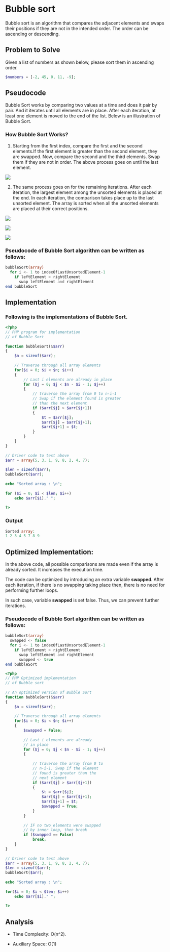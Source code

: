 # Bubble sort

Bubble sort is an algorithm that compares the adjacent elements and swaps their positions if they are not in the intended order. The order can be ascending or descending.

## Problem to Solve

Given a list of numbers as shown below, please sort them in ascending order.
```php
$numbers = [-2, 45, 0, 11, -9];
```

## Pseudocode

Bubble Sort works by comparing two values at a time and does it pair by pair. And it iterates until all elements are in place. 
After each iteration, at least one element is moved to the end of the list. Below is an illustration of Bubble Sort.

### How Bubble Sort Works?
1. Starting from the first index, compare the first and the second elements.If the first element is greater than the second element, they are swapped. Now, compare the second and the third elements. Swap them if they are not in order. The above process goes on until the last element.

![](./img/Bubble-sort-0_1.png)

2. The same process goes on for the remaining iterations. After each iteration, the largest element among the unsorted elements is placed at the end. In each iteration, the comparison takes place up to the last unsorted element. The array is sorted when all the unsorted elements are placed at their correct positions.

![](./img/Bubble-sort-1_1.png)

![](./img/Bubble-sort-2_1.png)

![](./img/Bubble-sort-3_1.png)

### Pseudocode of Bubble Sort algorithm can be written as follows:

```php
bubbleSort(array)
  for i <- 1 to indexOfLastUnsortedElement-1
    if leftElement > rightElement
      swap leftElement and rightElement
end bubbleSort
```

## Implementation

### Following is the implementations of Bubble Sort.

```php
<?php  
// PHP program for implementation  
// of Bubble Sort 
  
function bubbleSort(&$arr) 
{ 
    $n = sizeof($arr); 
  
    // Traverse through all array elements 
    for($i = 0; $i < $n; $i++)  
    { 
        // Last i elements are already in place 
        for ($j = 0; $j < $n - $i - 1; $j++)  
        { 
            // traverse the array from 0 to n-i-1 
            // Swap if the element found is greater 
            // than the next element 
            if ($arr[$j] > $arr[$j+1]) 
            { 
                $t = $arr[$j]; 
                $arr[$j] = $arr[$j+1]; 
                $arr[$j+1] = $t; 
            } 
        } 
    } 
} 
  
// Driver code to test above 
$arr = array(5, 3, 1, 9, 8, 2, 4, 7); 
  
$len = sizeof($arr); 
bubbleSort($arr); 
  
echo "Sorted array : \n"; 
  
for ($i = 0; $i < $len; $i++) 
    echo $arr[$i]." ";  
  
?> 
```

### Output 

```php
Sorted array:
1 2 3 4 5 7 8 9
```


## Optimized Implementation:

In the above code, all possible comparisons are made even if the array is already sorted. It increases the execution time.

The code can be optimized by introducing an extra variable **swapped**. After each iteration, if there is no swapping taking place then, there is no need for performing further loops.

In such case, variable **swapped** is set false. Thus, we can prevent further iterations.

### Pseudocode of Bubble Sort algorithm can be written as follows:

```php
bubbleSort(array)
  swapped <- false
  for i <- 1 to indexOfLastUnsortedElement-1
    if leftElement > rightElement
      swap leftElement and rightElement
      swapped <- true
end bubbleSort
```


```php
<?php  
// PHP Optimized implementation 
// of Bubble sort 
  
// An optimized version of Bubble Sort 
function bubbleSort(&$arr) 
{ 
    $n = sizeof($arr); 
  
    // Traverse through all array elements 
    for($i = 0; $i < $n; $i++) 
    { 
        $swapped = False; 
  
        // Last i elements are already 
        // in place 
        for ($j = 0; $j < $n - $i - 1; $j++) 
        { 
              
            // traverse the array from 0 to 
            // n-i-1. Swap if the element  
            // found is greater than the 
            // next element 
            if ($arr[$j] > $arr[$j+1]) 
            { 
                $t = $arr[$j]; 
                $arr[$j] = $arr[$j+1]; 
                $arr[$j+1] = $t; 
                $swapped = True; 
            } 
        } 
  
        // IF no two elements were swapped 
        // by inner loop, then break 
        if ($swapped == False) 
            break; 
    } 
} 
          
// Driver code to test above 
$arr = array(5, 3, 1, 9, 8, 2, 4, 7); 
$len = sizeof($arr); 
bubbleSort($arr); 
  
echo "Sorted array : \n"; 
  
for($i = 0; $i < $len; $i++) 
    echo $arr[$i]." "; 
      
?> 
```

## Analysis

- Time Complexity: O(n^2). 

- Auxiliary Space: O(1)
